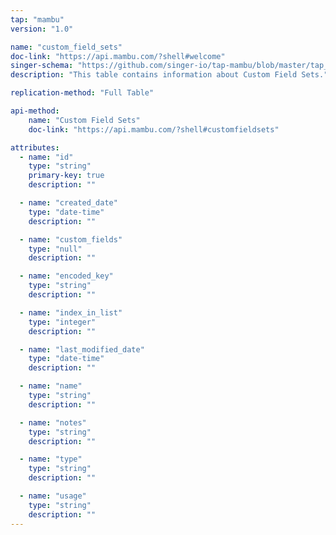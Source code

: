 ```yaml
---
tap: "mambu"
version: "1.0"

name: "custom_field_sets"
doc-link: "https://api.mambu.com/?shell#welcome"
singer-schema: "https://github.com/singer-io/tap-mambu/blob/master/tap_mambu/schemas/custom_field_sets.json"
description: "This table contains information about Custom Field Sets."

replication-method: "Full Table"

api-method:
    name: "Custom Field Sets"
    doc-link: "https://api.mambu.com/?shell#customfieldsets"

attributes:
  - name: "id"
    type: "string"
    primary-key: true
    description: ""

  - name: "created_date"
    type: "date-time"
    description: ""

  - name: "custom_fields"
    type: "null"
    description: ""

  - name: "encoded_key"
    type: "string"
    description: ""

  - name: "index_in_list"
    type: "integer"
    description: ""

  - name: "last_modified_date"
    type: "date-time"
    description: ""

  - name: "name"
    type: "string"
    description: ""

  - name: "notes"
    type: "string"
    description: ""

  - name: "type"
    type: "string"
    description: ""

  - name: "usage"
    type: "string"
    description: ""
---
```

